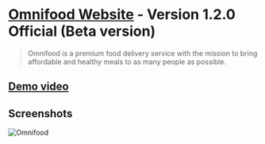 # [Omnifood Website](https://omnifood-ayman99.netlify.app/) - Version 1.2.0 Official (Beta version)
> Omnifood is a premium food delivery service with the mission to bring affordable and healthy meals to as many people as possible.

## [Demo video](https://drive.google.com/file/d/1mkIVYCRPujLa45s4Z4c2AD0sTJQUCUIT/view?usp=sharing)

## Screenshots
![Omnifood](https://github.com/Ayman-Sedik/Omnifood-Project/assets/87248906/dac5bbca-e629-4066-8e43-37be926f1857)
